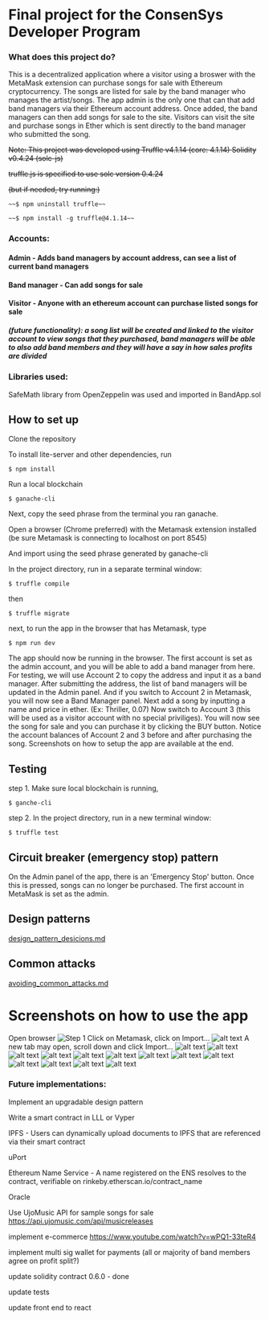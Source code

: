 # Final project for the ConsenSys Developer Program
### What does this project do?

This is a decentralized application where a visitor using a broswer with the MetaMask extension can purchase songs for sale with Ethereum cryptocurrency. The songs are listed for sale by the band manager who manages the artist/songs. The app admin is the only one that can that add band managers via their Ethereum account address. Once added, the band managers can then add songs for sale to the site. Visitors can visit the site and purchase songs in Ether which is sent directly to the band manager who submitted the song.  

~~Note: This project was developed using Truffle v4.1.14 (core: 4.1.14) Solidity v0.4.24 (solc-js)~~

~~truffle.js is specified to use solc version 0.4.24~~

~~(but if needed, try running:)~~

    ~~$ npm uninstall truffle~~

    ~~$ npm install -g truffle@4.1.14~~
        
       
### Accounts:
#### Admin - Adds band managers by account address, can see a list of current band managers
#### Band manager - Can add songs for sale
#### Visitor - Anyone with an ethereum account can purchase listed songs for sale
##### (future functionality): a song list will be created and linked to the visitor account to view songs that they purchased, band managers will be able to also add band members and they will have a say in how sales profits are divided

### Libraries used:
SafeMath library from OpenZeppelin was used and imported in BandApp.sol

## How to set up

Clone the repository

To install lite-server and other dependencies, run

    $ npm install
    
Run a local blockchain
    
    $ ganache-cli

Next, copy the seed phrase from the terminal you ran ganache. 

Open a browser (Chrome preferred) with the Metamask extension installed (be sure Metamask is connecting to localhost on port 8545)

And import using the seed phrase generated by ganache-cli

In the project directory, run in a separate terminal window: 

    $ truffle compile
then

    $ truffle migrate
next, to run the app in the browser that has Metamask, type

    $ npm run dev

The app should now be running in the browser. The first account is set as the admin account, and you will be able to add a band manager from here. For testing, we will use Account 2 to copy the address and input it as a band manager. After submitting the address, the list of band managers will be updated in the Admin panel. And if you switch to Account 2 in Metamask, you will now see a Band Manager panel. Next add a song by inputting a name and price in ether. (Ex: Thriller, 0.07) Now switch to Account 3 (this will be used as a visitor account with no special priviliges). You will now see the song for sale and you can purchase it by clicking the BUY button. Notice the account balances of Account 2 and 3 before and after purchasing the song. Screenshots on how to setup the app are available at the end.



## Testing
step 1. Make sure local blockchain is running, 

    $ ganche-cli

step 2. In the project directory, run in a new terminal window:

    $ truffle test

 

## Circuit breaker (emergency stop) pattern
On the Admin panel of the app, there is an 'Emergency Stop' button. Once this is pressed, songs can no longer be purchased. The first account in MetaMask is set as the admin.

## Design patterns
[design_pattern_desicions.md](..//master/design_pattern_desicions.md)

## Common attacks
[avoiding_common_attacks.md](..//master/avoiding_common_attacks.md)






# Screenshots on how to use the app
Open browser
![Step 1](screenshots/3.png "Open browser")
Click on Metamask, click on Import...
![alt text](screenshots/4.png "Click on Metamask, click on Import...")
A new tab may open, scroll down and click Import...
![alt text](screenshots/5.png "A new tab may open, scroll down and click Import...")
![alt text](screenshots/6.png "Paste seed phrase from ganache-cli, enter password and click")
![alt text](screenshots/7.png "Metamask may prompt with a Connect request")
![alt text](screenshots/8.png "The Band App loads and shows the admin panel")
![alt text](screenshots/9.png "Let's get an account address to input. Go to Metamask to switch to Account 2")
![alt text](screenshots/10.png "Select Account 2")
![alt text](screenshots/11.png "Select Account 2")
![alt text](screenshots/12.png "Once selected, you can click on the address to copy to the clipboard")
![alt text](screenshots/13.png "Paste the address into the input box. Pressing submit will update the band manager list")
![alt text](screenshots/14.png "Now if you switch to Account 2, you will see a band manager panel and you can add a song for sale")
![alt text](screenshots/15.png "Change to Account 3. This will serve as a visitor account. Notice the account balances")
![alt text](screenshots/16.png "You can now see a song for purchase. Click BUY")
![alt text](screenshots/17.png "You can see funds have been transferred from Account 3 to Account 2")



### Future implementations:

   Implement an upgradable design pattern
   
   Write a smart contract in LLL or Vyper

IPFS -   Users can dynamically upload documents to IPFS that are referenced via their smart contract

uPort

Ethereum Name Service -   A name registered on the ENS resolves to the contract, verifiable on rinkeby.etherscan.io/contract_name

Oracle

Use UjoMusic API for sample songs for sale https://api.ujomusic.com/api/musicreleases

implement e-commerce https://www.youtube.com/watch?v=wPQ1-33teR4

implement multi sig wallet for payments (all or majority of band members agree on profit split?)

update solidity contract 0.6.0 - done

update tests

update front end to react


